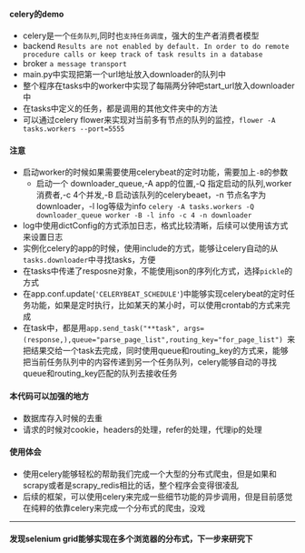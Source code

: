 #### celery的demo
- celery是一个`任务队列`,同时也`支持任务调度`，强大的生产者消费者模型
- backend `Results are not enabled by default. In order to do remote procedure calls or keep track of task results in a database`
- broker `a message transport`
- main.py中实现把第一个url地址放入downloader的队列中
- 整个程序在tasks中的worker中实现了每隔两分钟吧start_url放入downloader中
- 在tasks中定义的任务，都是调用的其他文件夹中的方法
- 可以通过celery flower来实现对当前多有节点的队列的监控，`flower -A tasks.workers --port=5555`


#### 注意
- 启动worker的时候如果需要使用celerybeat的定时功能，需要加上`-B`的参数
    - 启动一个 downloader_queue,-A app的位置,-Q 指定启动的队列,worker 消费者,-c 4个并发,-B 启动该队列的celerybeaet，-n 节点名字为downloader，-l log等级为info
    `celery -A tasks.workers -Q downloader_queue worker -B -l info -c 4 -n downloader`
- log中使用dictConfig的方式添加日志，格式比较清晰，后续可以使用该方式来设置日志
- 实例化celery的app的时候，使用include的方式，能够让celery自动的从`tasks.downloader`中寻找tasks，方便
- 在tasks中传递了resposne对象，不能使用json的序列化方式，选择`pickle`的方式
- 在app.conf.update(`'CELERYBEAT_SCHEDULE'`)中能够实现celerybeat的定时任务功能，如果是定时执行，比如某天的某小时，可以使用crontab的方式来完成
- 在task中，都是用`app.send_task("**task", args=(response,),queue="parse_page_list",routing_key="for_page_list")
`来把结果交给一个task去完成，同时使用queue和routing_key的方式来，能够把当前任务队列中的内容传递到另一个任务队列，celery能够自动的寻找queue和routing_key匹配的队列去接收任务

#### 本代码可以加强的地方
- 数据库存入时候的去重
- 请求的时候对cookie，headers的处理，refer的处理，代理ip的处理


#### 使用体会
- 使用celery能够轻松的帮助我们完成一个大型的分布式爬虫，但是如果和scrapy或者是scrapy_redis相比的话，整个程序会变得很凌乱
- 后续的框架，可以使用celery来完成一些细节功能的异步调用，但是目前感觉在纯粹的依靠celery来完成一个分布式的爬虫，没戏



------------------
#### 发现selenium grid能够实现在多个浏览器的分布式，下一步来研究下